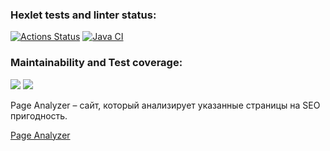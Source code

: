 ### Hexlet tests and linter status:
[![Actions Status](https://github.com/nameGeorge/java-project-72/actions/workflows/hexlet-check.yml/badge.svg)](https://github.com/nameGeorge/java-project-72/actions)
[![Java CI](https://github.com/nameGeorge/java-project-72/actions/workflows/gradle.yml/badge.svg)](https://github.com/nameGeorge/java-project-72/actions/workflows/gradle.yml)

### Maintainability and Test coverage:
<a href="https://codeclimate.com/github/nameGeorge/java-project-72/maintainability"><img src="https://api.codeclimate.com/v1/badges/3f7ccc5c44ef7f9325e3/maintainability" /></a>
<a href="https://codeclimate.com/github/nameGeorge/java-project-72/test_coverage"><img src="https://api.codeclimate.com/v1/badges/3f7ccc5c44ef7f9325e3/test_coverage" /></a>

Page Analyzer – сайт, который анализирует указанные страницы на SEO пригодность.

<a href="https://java-project-72-mniv.onrender.com">Page Analyzer</a>
